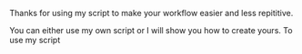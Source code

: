 Thanks for using my script to make your workflow easier and less repititive.

You can either use my own script or I will show you how to create yours. To use my script
